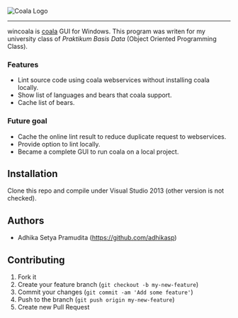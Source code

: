 ![Coala Logo](https://cloud.githubusercontent.com/assets/5716520/24838296/a9cf5f04-1d45-11e7-855c-47b816ce1e09.png)

------------------------------------------------------------------------------

wincoala is [coala](https://github.com/coala/coala) GUI for Windows. 
This program was writen for my university class of *Praktikum Basis Data*
(Object Oriented Programming Class).

### Features

- Lint source code using coala webservices without installing coala locally.
- Show list of languages and bears that coala support.
- Cache list of bears.

### Future goal

- Cache the online lint result to reduce duplicate request to webservices.
- Provide option to lint locally.
- Became a complete GUI to run coala on a local project.

## Installation

Clone this repo and compile under Visual Studio 2013 (other version
is not checked).


## Authors

* Adhika Setya Pramudita (https://github.com/adhikasp)


## Contributing

1. Fork it
2. Create your feature branch (`git checkout -b my-new-feature`)
3. Commit your changes (`git commit -am 'Add some feature'`)
4. Push to the branch (`git push origin my-new-feature`)
5. Create new Pull Request
